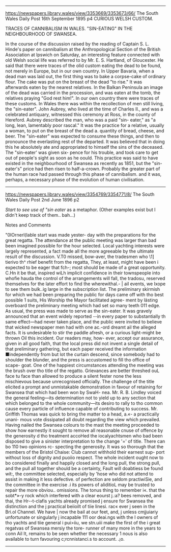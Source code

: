 

---

https://newspapers.library.wales/view/3353669/3353673/66/
The South Wales Daily Post
16th September 1895
p4 
CURIOUS WELSH CUSTOM.

TRACES OF CANNIBALISM IN WALES. "SIN-EATING" IN THE NEIGHBOURHOOD OF SWANSEA.

In the course of the discussion raised by the reading of Captain S. L. Hinde's paper on cannibalism at the Anthropological Section of the British Association at Ipswich on Saturday, an interesting feature connected with old Welsh social life was referred to by Mr. E. S. Hartland, of Gloucester. He said that there were traces of the olid custom eating the dead to be found, not merely in Europe, but in our own country. In Upper Bavaria, when a dead man was laid out, the first thing was to bake a corpse-cake of ordinary flour. The cake was put on the breast of the dead "to rise." It was afterwards eaten by the nearest relatives. In the Balkan Peninsula an image of the dead was carried in the procession, and was eaten at the tomb, the relatives praying "God rest him!". In our own country there were traces of these customs. In Wales there was within the recollection of men still living, the "sin-eater". John Aubrey, who lived at the time of Charles II., and was a celebrated antiquary, witnessed this ceremony at Ross, in the county of Hereford. Aubrey described the man, who was a paid "sin- eater," as "a long, lean, lamentably poor rascal." It was the practice for a relative, usually a woman, to put on the breast of the dead a. quantity of bread, cheese, and beer. The "sin-eater" was expected to consume these things, and then to pronounce the everlasting rest of the departed. It was believed that in doing this he absolutely ate and appropriated to himself the sins of the deceased. The "sin-eater' was given six- pence for his trouble, and took care to get out of people's sight as soon as he oould. This practice was said to have existed in the neighbourhood of Swansea as recently as 1851, but the "sin-eater's" price had then risen to half-a-crown. Probably the greater part of the human race had passed through this phase of cannibalism. and it was, perhaps, a necessary phase of the evolution of human civilisation.


---

https://newspapers.library.wales/view/3354769/3354771/8/
The South Wales Daily Post
2nd June 1896
p2

*Start to see use of "sin eater* as a metaphor. (Other examples exist but I didn't keep track of them.. bah...)

Notes and Comments

"0IOrnerl(lable start was made yester- day with the preparations for the great regatta. The attendance at the public meeting was larger than bad been imagined possible for the hour selected. Local yachting interests were largely represented, a fact made all the more agreeable by the ultimate result of the discussion. V.T0 missed, bow-aver, the tradesmen who \1] tierivo th^ rhief benefit from the regatta, They, at least, might have been i expected to be eager that fch-; most should be made of a great opportunity. C.Hn it be that, inspired wiLh implicit confidence in their townspeople into whofie hauda the control of the arrangements will fall, the tradosu, reserved themselves for the later effort to find the wherewithal.- | ail events, we Ixope to see them bulk..ig large in the subscription list. The preliminary skirmish for which we had been preparing the public for days came off with tho best possible 1 suits, His Worship the Mayor facilitated agree- ment by lästing overboard the preliminary meeting which had set so many teeth 011 edge. As usual, the press was made to serve as the sin-eater. It was gravely announced that an event widely reported --in every paper to substantially th same effect—had never taken place, and the public were invited to believe that wicked newspaper men had with one ac.-ord dreamt ail the alleged facts. It is undesirable to stir the paddle afresh, or a curious light-might be thrown Oil this incident. Our readers may, how- ever, accept our assurance, given in all good faith, that the local press did not invent a single detail of that preliminary gathering, but each paper received the information ■independently from but lot the curtain descend, since somebody had to shoulder the blunder, and the press is accustomed to fill tho office of scape- goat. One of the happiest circumstances attending the meeting was the brush over tho title of the regatto. Grievances are better threshed ouL face tu face than allowed to produce a silent fester none the less mischievous because unrecognised officially. The challenge of the title elicited a prompt and unmistakable demonstration in favour of retaining for Swansea that which had been won by SwaH- nea. Mr. R. B. Lindley voiced the general feeling—its determination not to yield up to any section that which belonged to the whole community—its desiro to rally to tho common cause every particle of influence capable of contributing to success. Mr. Griffith Thomas was quick to bring the matter to a head, a.«- a practically unani- mous vote dissipated all doubt regarding the view which prevailed. Having nailed the Swansea colours to the mast the meeting proceeded to show how earnestly it sought to remove all reasonable cnuse of offence by the generosity d tho treatment accoHed the iocalyachtsmen who bad been disposed to give a sinister interpretation to the change '=' of title. There can bo 110 two opinions rc- specting the generosity. It was so thorough that the members of the Bristol Chaise: Club cannot withhold their earnest sup- port without loss of dignity and puoiio respect. The whole incident ought now to bo considered finally and happily closed and the long pull, the strong pull, and the pull all together should be a certainty, Fault will doabtiess be found wit:, the committee selected, especially by 'hose who did not attend to assist in making it less defective. of perfection are seldom practiwiSie, and the committee in the exercise .i its powers of aliditioL may be trusted to repair the more obviou.. omissions. The tonus thing to remember i«. that the sobt*»-y rock which interfered with a clear eourst j.:a? bees removed, and thai, the Hr--t-clafis yachts already promised j ensure for Swansea the distinction and the j practical beiioilt of tiie linesi. rac« ever j seen in the Bri.ol Channel. We have | now the baiI at our feet, and, j unless cmjjuiariy unfortunate or singularly j incapable 111 oor deai.ngs with the I owners of tho yachts and tiie general i pui>iiu, we stn.uiii make the first of the i great regatvas of Swansea mersiy the tore- runner of many more in the years to conn Ail It, remains to be seen whether the necessary 1 nous is also available to turn favouring c;rcnnistanci.s to account. .¡o.

---


